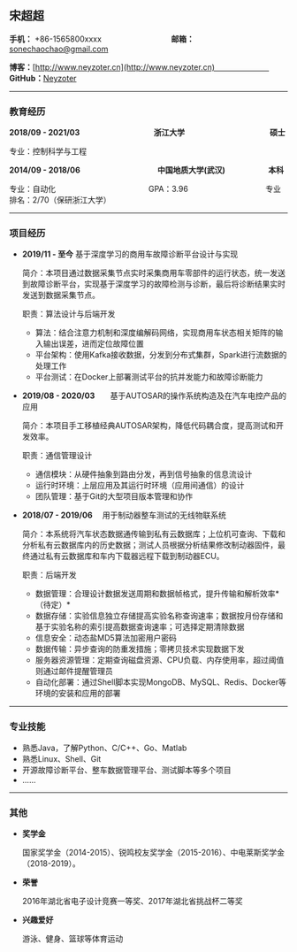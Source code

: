 ## 宋超超

**手机：** +86-1565800xxxx　　　　　　　　　**邮箱：** sonechaochao@gmail.com

**博客：**[http://www.neyzoter.cn](http://www.neyzoter.cn)　　　　　　　   **GitHub：**[Neyzoter](https://github.com/neyzoter)    

-----------------------

### 教育经历

**2018/09 - 2021/03**　　　　　　　　 　  **浙江大学**　　　　　　　　　　　**硕士**    

专业：控制科学与工程　　　　　　　　  

**2014/09 - 2018/06**　　　　　　　　　　**中国地质大学(武汉)**　　　    　　 **本科**    

专业：自动化　　　　　　　　　　　　GPA：3.96　　　　　　　　　　专业排名：2/70（保研浙江大学）  

------------------------

### 项目经历

* **2019/11 - 至今**              基于深度学习的商用车故障诊断平台设计与实现

  简介：本项目通过数据采集节点实时采集商用车零部件的运行状态，统一发送到故障诊断平台，实现基于深度学习的故障检测与诊断，最后将诊断结果实时发送到数据采集节点。

  职责：算法设计与后端开发

  * 算法：结合注意力机制和深度编解码网络，实现商用车状态相关矩阵的输入输出误差，进而定位故障位置
  * 平台架构：使用Kafka接收数据，分发到分布式集群，Spark进行流数据的处理工作
  * 平台测试：在Docker上部署测试平台的抗并发能力和故障诊断能力

* **2019/08 - 2020/03**　　基于AUTOSAR的操作系统构造及在汽车电控产品的应用

  简介：本项目手工移植经典AUTOSAR架构，降低代码耦合度，提高测试和开发效率。

  职责：通信管理设计

  * 通信模块：从硬件抽象到路由分发，再到信号抽象的信息流设计
  * 运行时环境：上层应用及其运行时环境（应用间通信）的设计
  * 团队管理：基于Git的大型项目版本管理和协作

* **2018/07 - 2019/06**　     用于制动器整车测试的无线物联系统

  简介：本系统将汽车状态数据通传输到私有云数据库；上位机可查询、下载和分析私有云数据库内的历史数据；测试人员根据分析结果修改制动器固件，最终通过私有云数据库和车内下载器远程下载到制动器ECU。

  职责：后端开发

  * 数据管理：合理设计数据发送周期和数据帧格式，提升传输和解析效率*（待定）*
  * 数据存储：实验信息独立存储提高实验名称查询速率；数据按月份存储和基于实验名称的索引提高数据查询速率；可选择定期清除数据
  * 信息安全：动态盐MD5算法加密用户密码
  * 数据传输：异步查询的防重发措施；零拷贝技术实现数据下发
  * 服务器资源管理：定期查询磁盘资源、CPU负载、内存使用率，超过阈值则通过邮件提醒管理员
  * 自动化部署：通过Shell脚本实现MongoDB、MySQL、Redis、Docker等环境的安装和应用的部署

----------------------------------

### 专业技能

* 熟悉Java，了解Python、C/C++、Go、Matlab
* 熟悉Linux、Shell、Git
* 开源故障诊断平台、整车数据管理平台、测试脚本等多个项目
* ……

---------------------

### 其他

* **奖学金**

  国家奖学金（2014-2015）、锐鸣校友奖学金（2015-2016）、中电莱斯奖学金（2018-2019）。

* **荣誉**

  2016年湖北省电子设计竞赛一等奖、2017年湖北省挑战杯二等奖

* **兴趣爱好**

  游泳、健身、篮球等体育运动